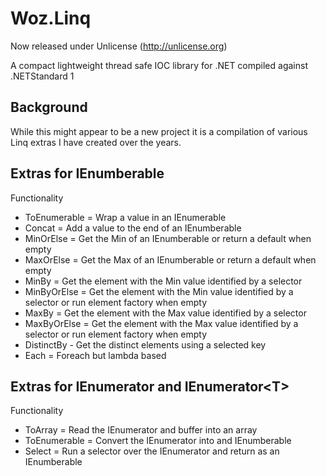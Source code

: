 # Woz.Linq

Now released under Unlicense (http://unlicense.org)

A compact lightweight thread safe IOC library for .NET compiled against .NETStandard 1

## Background

While this might appear to be a new project it is a compilation of various Linq extras I have created over the years.

## Extras for IEnumberable

Functionality
- ToEnumerable = Wrap a value in an IEnumerable 
- Concat = Add a value to the end of an IEnumberable
- MinOrElse = Get the Min of an IEnumberable or return a default when empty
- MaxOrElse = Get the Max of an IEnumberable or return a default when empty
- MinBy = Get the element with the Min value identified by a selector
- MinByOrElse = Get the element with the Min value identified by a selector or run element factory when empty
- MaxBy = Get the element with the Max value identified by a selector
- MaxByOrElse = Get the element with the Max value identified by a selector or run element factory when empty
- DistinctBy - Get the distinct elements using a selected key
- Each = Foreach but lambda based

## Extras for IEnumerator and IEnumerator&lt;T&gt;

Functionality
- ToArray = Read the IEnumerator and buffer into an array
- ToEnumerable = Convert the IEnumerator into and IEnumberable
- Select = Run a selector over the IEnumerator and return as an IEnumberable
